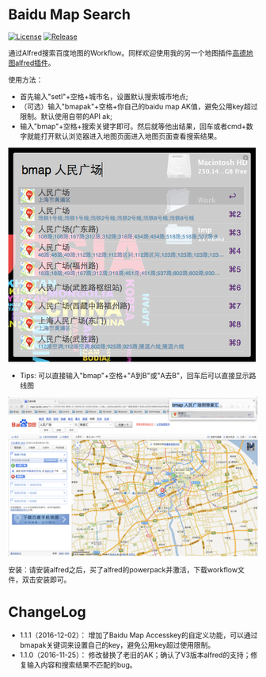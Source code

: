 Baidu Map Search
==============

[![License](https://img.shields.io/github/license/wofeiwo/alfred-baidu-map.svg?label=License)](https://github.com/wofeiwo/alfred-baidu-map/blob/master/LICENSE) [![Release](https://img.shields.io/github/release/wofeiwo/alfred-baidu-map.svg?label=Release)](https://github.com/wofeiwo/alfred-baidu-map/releases)

通过Alfred搜索百度地图的Workflow。同样欢迎使用我的另一个地图插件[高德地图alfred插件](https://github.com/wofeiwo/alfred-amap)。

使用方法：
- 首先输入"setl"+空格+城市名，设置默认搜索城市地点;
- （可选）输入"bmapak"+空格+你自己的baidu map AK值，避免公用key超过限制。默认使用自带的API ak;
- 输入"bmap"+空格+搜索关键字即可。然后就等他出结果，回车或者cmd+数字就能打开默认浏览器进入地图页面进入地图页面查看搜索结果。

![bmap search](bmap-1.png)

- Tips: 可以直接输入"bmap"+空格+"A到B"或"A去B"，回车后可以直接显示路线图

![bmap search](bmap-2.png)
 

安装：请安装alfred之后，买了alfred的powerpack并激活，下载workflow文件，双击安装即可。 

ChangeLog
==============

- 1.1.1（2016-12-02）： 增加了Baidu Map Accesskey的自定义功能，可以通过bmapak关键词来设置自己的key，避免公用key超过使用限制。
- 1.1.0（2016-11-25）： 修改替换了老旧的AK；确认了V3版本alfred的支持；修复输入内容和搜索结果不匹配的bug。